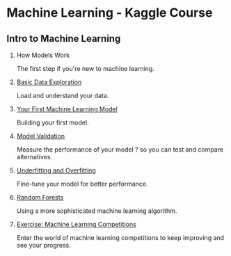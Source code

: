 # Machine Learning - Kaggle Course

## Intro to Machine Learning

1. How Models Work

   The first step if you're new to machine learning.

2. [Basic Data Exploration](https://github.com/SantiagoCuello97/Machine-Learning-Kaggle-Course/blob/main/Intro%20to%20Machine%20Learning/02-explore-your-data.ipynb)

   Load and understand your data.

3. [Your First Machine Learning Model](https://github.com/SantiagoCuello97/Machine-Learning-Kaggle-Course/blob/main/Intro%20to%20Machine%20Learning/03-your-first-machine-learning-model.ipynb)

   Building your first model. 

4. [Model Validation](https://github.com/SantiagoCuello97/Machine-Learning-Kaggle-Course/blob/main/Intro%20to%20Machine%20Learning/04-model-validation.ipynb)

   Measure the performance of your model ? so you can test and compare alternatives.

5. [Underfitting and Overfitting](https://github.com/SantiagoCuello97/Machine-Learning-Kaggle-Course/blob/main/Intro%20to%20Machine%20Learning/05-underfitting-and-overfitting.ipynb)

   Fine-tune your model for better performance.

6. [Random Forests](https://github.com/SantiagoCuello97/Machine-Learning-Kaggle-Course/blob/main/Intro%20to%20Machine%20Learning/06-random-forests.ipynb)

   Using a more sophisticated machine learning algorithm.

7. [Exercise: Machine Learning Competitions](https://github.com/SantiagoCuello97/Machine-Learning-Kaggle-Course/blob/main/Intro%20to%20Machine%20Learning/07-machine-learning-competitions.ipynb)

   Enter the world of machine learning competitions to keep improving and see your progress.
